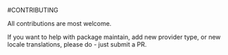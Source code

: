 #CONTRIBUTING

All contributions are most welcome.

If you want to help with package maintain, add new provider type, or new locale translations, please do - just submit a PR. 